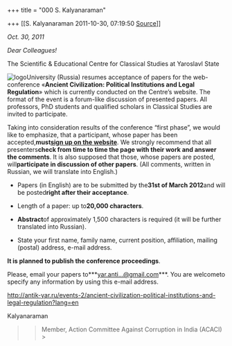 +++
title = "000 S. Kalyanaraman"

+++
[[S. Kalyanaraman	2011-10-30, 07:19:50 [Source](https://groups.google.com/g/bvparishat/c/wZ5ot8JvNpo)]]



*Oct. 30, 2011*

*Dear Colleagues!*

The Scientific & Educational Centre for Classical Studies at Yaroslavl State

![](https://ci6.googleusercontent.com/proxy/Vb8454V56L-UpSMbKrUu4unuiX9-utJhFREqf0rgREcaBEe5ylDsslSnxufi3-tBfw-YHcAu5vmO4tlj9MRmpMCwFrirD-48ZIyx=s0-d-e1-ft#http://antik-yar.org/wp-content/uploads/2010/12/logo.png "logo")University (Russia) resumes acceptance of papers for the web-conference «**Ancient Civilization: Political Institutions and Legal Regulation**» which is currently conducted on the Centre’s website. The format of the event is a forum-like discussion of presented papers. All professors, PhD students and qualified scholars in Classical Studies are invited to participate.

Taking into consideration results of the conference “first phase”, we would like to emphasize, that a participant, whose paper has been accepted,**must**[**sign up on the website**](http://antik-yar.org/wp-login.php?action=register&lang=en). We strongly recommend that all presenters**check from time to time the page with their work and answer the comments**. It is also supposed that those, whose papers are posted, will**participate in discussion of other papers**. (All comments, written in Russian, we will translate into English.)

-   Papers (in English) are to be submitted by the**31st of March
    2012**and will be posted**right after their acceptance**.

-   Length of a paper: up to**20,000 characters**.

-   **Abstract**of approximately 1,500 characters is required (it will
    be further translated into Russian).

-   State your first name, family name, current position, affiliation,
    mailing (postal) address, e-mail address.

**It is planned to publish the conference proceedings**.

Please, email your papers to***[yar.anti...@gmail.com]()***. You are welcometo specify any information by using this e-mail address.

<http://antik-yar.ru/events-2/ancient-civilization-political-institutions-and-legal-regulation?lang=en>

  

Kalyanaraman

  

> 
> > 
> > Member, Action Committee Against Corruption in India (ACACI) >
> 
> > 

  

  

  

